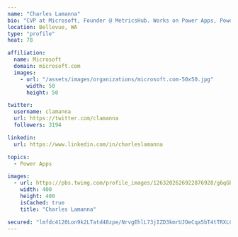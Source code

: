 ```yaml
---
name: "Charles Lamanna"
bio: "CVP at Microsoft, Founder @ MetricsHub. Works on Power Apps, Power Automate, Power Virtual Agent, Common Data Service and Dynamics 365."
location: Bellevue, WA
type: "profile"
heat: 78

affiliation:
  name: Microsoft
  domain: microsoft.com
  images:
    - url: "/assets/images/organizations/microsoft.com-50x50.jpg"
      width: 50
      height: 50

twitter:
  username: clamanna
  url: https://twitter.com/clamanna
  followers: 3194

linkedin:
  url: https://www.linkedin.com/in/charleslamanna

topics:
  - Power Apps

images:
  - url: https://pbs.twimg.com/profile_images/1263202626922876928/g6qGbHZ-_400x400.jpg
    width: 400
    height: 400
    isCached: true
    title: "Charles Lamanna"

secured: "lmfdc4120Lon9k2LTatd48zpe/NrvgEhlL73jIZD3kmrUJOeCqa5bT4tTRXLCX3s1NYrSXz5yZ08tjfE9VJFkTc33TtmNH9sd3XzZC75eMFcvPxNNdDjqs6k8lQSuG68TrnP1kcP75J2MDaQdnLSA81XTKbzLj8dtg5/rKtrxvPfkQIecPR98rd8B4c6SRUC+2d8giDo6HrgeET5l0R20zq9EKlTjDzRlrOqbqxDEixS72zTU+U7Uq/x+rVUFlvuJ/7oUZsYSqjv8aTlaxjsgSMsUqSA3fTbAB8RCBjiVyt5AJPXers5exgdvIfwh0WJBrJbbGP19/+p9U6y0rg20g86mY2pQN11xpc70YGe9XTPg7xnxF4FvWWZLLrc3apmr0ji75eUU26WqxyPxeJrzWTOkwH6/WKPtgdBeJ41Wjs=;Mi0uu4yFFUIoHSauAtuE0Q=="
---
```



